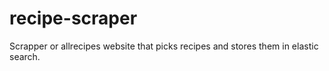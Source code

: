 # recipe-scraper

Scrapper or allrecipes website that picks recipes and stores them in elastic search.

